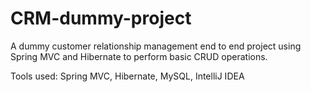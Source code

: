 # CRM-dummy-project
A dummy customer relationship management end to end project using Spring MVC and Hibernate to perform basic CRUD operations.

Tools used: Spring MVC, Hibernate, MySQL, IntelliJ IDEA
